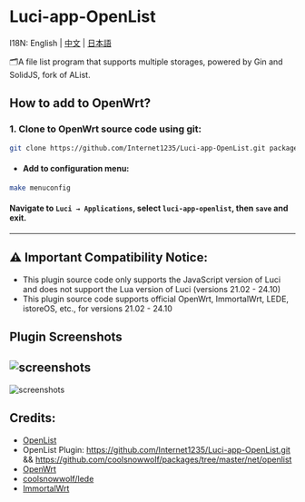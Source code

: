 # Luci-app-OpenList

I18N: English | [中文](README.md) | [日本語](README_JA.md)

🗂️A file list program that supports multiple storages, powered by Gin and SolidJS, fork of AList.

## How to add to OpenWrt?

### 1. Clone to OpenWrt source code using git:
```bash
git clone https://github.com/Internet1235/Luci-app-OpenList.git package/openlist
```
- #### Add to configuration menu:
```bash
make menuconfig
```
#### Navigate to ``Luci → Applications``, select ``luci-app-openlist``, then ``save`` and exit.

-----------------------------

## ⚠️ Important Compatibility Notice: 
- This plugin source code only supports the JavaScript version of Luci and does not support the Lua version of Luci (versions 21.02 - 24.10)
- This plugin source code supports official OpenWrt, ImmortalWrt, LEDE, istoreOS, etc., for versions 21.02 - 24.10

## Plugin Screenshots

![screenshots](https://cdn.jsdelivr.net/gh/Internet1235/Luci-app-OpenList@main/docs/1.png)
---
![screenshots](https://cdn.jsdelivr.net/gh/Internet1235/Luci-app-OpenList@main/docs/2.png)


## Credits: 

- [OpenList](https://github.com/OpenListTeam/OpenList)
- OpenList Plugin: https://github.com/Internet1235/Luci-app-OpenList.git && https://github.com/coolsnowwolf/packages/tree/master/net/openlist
- [OpenWrt](https://github.com/openwrt/openwrt)
- [coolsnowwolf/lede](https://github.com/coolsnowwolf/lede)
- [ImmortalWrt](https://github.com/immortalwrt/immortalwrt)

